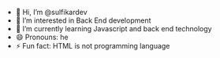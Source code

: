 - 👋 Hi, I’m @sulfikardev
- 👀 I’m interested in Back End development
- 🌱 I’m currently learning Javascript and back end technology
- 😄 Pronouns: he
- ⚡ Fun fact: HTML is not programming language

<!---
sulfikardev/sulfikardev is a ✨ special ✨ repository because its `README.md` (this file) appears on your GitHub profile.
You can click the Preview link to take a look at your changes.
--->
